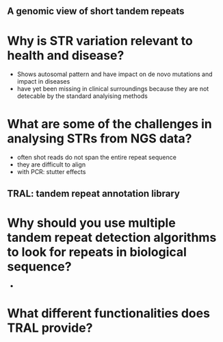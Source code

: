 ## A genomic view of short tandem repeats
# Why is STR variation relevant to health and disease?
- Shows autosomal pattern and have impact on de novo mutations and impact in diseases
- have yet been missing in clinical surroundings because they are not detecable by the standard analyising methods

# What are some of the challenges in analysing STRs from NGS data?
- often shot reads do not span the entire repeat sequence
- they are difficult to align
- with PCR: stutter effects

## TRAL: tandem repeat annotation library
# Why should you use multiple tandem repeat detection algorithms to look for repeats in biological sequence?
- 
# What different functionalities does TRAL provide?
